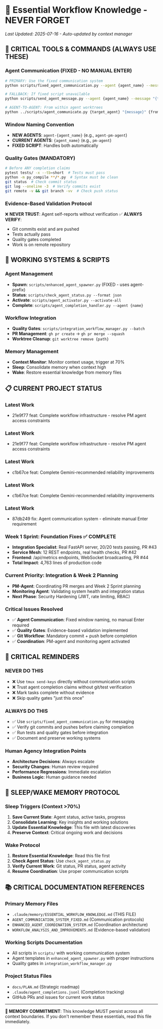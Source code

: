 # 🧠 Essential Workflow Knowledge - NEVER FORGET

*Last Updated: 2025-07-16 - Auto-updated by context manager*

## 🎯 CRITICAL TOOLS & COMMANDS (ALWAYS USE THESE)

### **Agent Communication (FIXED - NO MANUAL ENTER)**
```bash
# PRIMARY: Use the fixed communication system
python scripts/fixed_agent_communication.py --agent {agent_name} --message "{task}"

# FALLBACK: If fixed script unavailable
python scripts/send_agent_message.py --agent {agent_name} --message "{task}"

# AGENT-TO-AGENT: From within agent worktrees
python ../scripts/agent_communicate.py {target_agent} "{message}" {from_agent}
```

### **Window Naming Convention**
- **NEW AGENTS**: `agent-{agent_name}` (e.g., `agent-pm-agent`)
- **CURRENT AGENTS**: `{agent_name}` (e.g., `pm-agent`) 
- **FIXED SCRIPT**: Handles both automatically

### **Quality Gates (MANDATORY)**
```bash
# Before ANY completion claims
pytest tests/ -x --tb=short  # Tests must pass
python -m py_compile **/*.py  # Syntax must be clean  
git status  # Check commit status
git log --oneline -3  # Verify commits exist
git remote -v && git branch -vv  # Check push status
```

### **Evidence-Based Validation Protocol**
❌ **NEVER TRUST**: Agent self-reports without verification
✅ **ALWAYS VERIFY**: 
- Git commits exist and are pushed
- Tests actually pass 
- Quality gates completed
- Work is on remote repository

## 🔧 WORKING SYSTEMS & SCRIPTS

### **Agent Management**
- **Spawn**: `scripts/enhanced_agent_spawner.py` (FIXED - uses agent- prefix)
- **Status**: `scripts/check_agent_status.py --format json`
- **Activate**: `scripts/agent_activator.py --activate-all`
- **Complete**: `scripts/agent_completion_handler.py --agent {name}`

### **Workflow Integration** 
- **Quality Gates**: `scripts/integration_workflow_manager.py --batch`
- **PR Management**: `gh pr create` → `gh pr merge --squash`
- **Worktree Cleanup**: `git worktree remove {path}`

### **Memory Management**
- **Context Monitor**: Monitor context usage, trigger at 70%
- **Sleep**: Consolidate memory when context high
- **Wake**: Restore essential knowledge from memory files

## 📋 CURRENT PROJECT STATUS






### **Latest Work** 
- 21e9f77 feat: Complete workflow infrastructure - resolve PM agent access constraints

### **Latest Work** 
- 21e9f77 feat: Complete workflow infrastructure - resolve PM agent access constraints

### **Latest Work** 
- c1b67ce feat: Complete Gemini-recommended reliability improvements

### **Latest Work** 
- c1b67ce feat: Complete Gemini-recommended reliability improvements

### **Latest Work** 
- 87db249 fix: Agent communication system - eliminate manual Enter requirement

### **Week 1 Sprint: Foundation Fixes ✅ COMPLETE**
- **Integration Specialist**: Real FastAPI server, 20/20 tests passing, PR #43
- **Service Mesh**: 12 REST endpoints, real health checks, PR #42  
- **Frontend**: /api/metrics endpoints, WebSocket broadcasting, PR #44
- **Total Impact**: 4,763 lines of production code

### **Current Priority: Integration & Week 2 Planning**
- **PM-Agent**: Coordinating PR merges and Week 2 Sprint planning
- **Monitoring Agent**: Validating system health and integration status
- **Next Phase**: Security Hardening (JWT, rate limiting, RBAC)

### **Critical Issues Resolved**
- ✅ **Agent Communication**: Fixed window naming, no manual Enter required
- ✅ **Quality Gates**: Evidence-based validation implemented  
- ✅ **Git Workflow**: Mandatory commit + push before completion
- ✅ **Coordination**: PM-agent and monitoring agent activated

## 🚨 CRITICAL REMINDERS

### **NEVER DO THIS**
- ❌ Use `tmux send-keys` directly without communication scripts
- ❌ Trust agent completion claims without git/test verification
- ❌ Mark tasks complete without evidence
- ❌ Skip quality gates "just this once"

### **ALWAYS DO THIS**  
- ✅ Use `scripts/fixed_agent_communication.py` for messaging
- ✅ Verify git commits and pushes before claiming completion
- ✅ Run tests and quality gates before integration
- ✅ Document and preserve working systems

### **Human Agency Integration Points**
- **Architecture Decisions**: Always escalate
- **Security Changes**: Human review required
- **Performance Regressions**: Immediate escalation
- **Business Logic**: Human guidance needed

## 🔄 SLEEP/WAKE MEMORY PROTOCOL

### **Sleep Triggers (Context >70%)**
1. **Save Current State**: Agent status, active tasks, progress
2. **Consolidate Learning**: Key insights and working solutions
3. **Update Essential Knowledge**: This file with latest discoveries
4. **Preserve Context**: Critical ongoing work and decisions

### **Wake Protocol**
1. **Restore Essential Knowledge**: Read this file first
2. **Check Agent Status**: Use `check_agent_status.py`
3. **Verify Current Work**: Git status, PR status, agent activity
4. **Resume Coordination**: Use proper communication scripts

## 📚 CRITICAL DOCUMENTATION REFERENCES

### **Primary Memory Files**
- `.claude/memory/ESSENTIAL_WORKFLOW_KNOWLEDGE.md` (THIS FILE)
- `AGENT_COMMUNICATION_SYSTEM_FIXED.md` (Communication protocols)
- `ENHANCED_AGENT_COORDINATION_SYSTEM.md` (Coordination architecture)
- `WORKFLOW_ANALYSIS_AND_IMPROVEMENTS.md` (Evidence-based validation)

### **Working Scripts Documentation**
- All scripts in `scripts/` with working communication system
- Agent templates in `enhanced_agent_spawner.py` with proper instructions
- Quality gates in `integration_workflow_manager.py`

### **Project Status Files**
- `docs/PLAN.md` (Strategic roadmap)
- `.claude/agent_completions.jsonl` (Completion tracking)
- GitHub PRs and issues for current work status

---

**🎯 MEMORY COMMITMENT**: This knowledge MUST persist across all context boundaries. If you don't remember these essentials, read this file immediately.